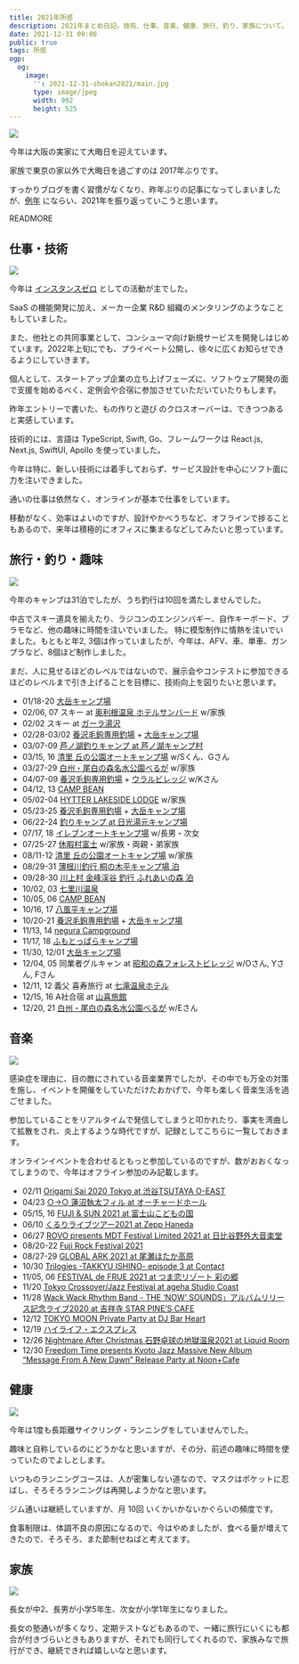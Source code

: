 ```yaml
---
title: 2021年所感
description: 2021年まとめ日記。技術、仕事、音楽、健康、旅行、釣り、家族について。
date: 2021-12-31 09:00
public: true
tags: 所感
ogp:
  og:
    image:
      '': 2021-12-31-shokan2021/main.jpg
      type: image/jpeg
      width: 992
      height: 525
---
```


![](2021-12-31-shokan2021/main.jpg)

今年は大阪の実家にて大晦日を迎えています。

家族で東京の家以外で大晦日を過ごすのは 2017年ぶりです。

すっかりブログを書く習慣がなくなり、昨年ぶりの記事になってしまいましたが、[例年](/t/所感/) にならい、2021年を振り返っていこうと思います。

READMORE

## 仕事・技術

![](2021-12-31-shokan2021/fumotoppara.jpg)

今年は [インスタンスゼロ] としての活動が主でした。

SaaS の機能開発に加え、メーカー企業 R&D 組織のメンタリングのようなこともしていました。

また、他社との共同事業として、コンシューマ向け新規サービスを開発しはじめています。2022年上旬にでも、プライベート公開し、徐々に広くお知らせできるようにしていきます。

個人として、スタートアップ企業の立ち上げフェーズに、ソフトウェア開発の面で支援を始めるべく、定例会や合宿に参加させていただいていたりもします。

昨年エントリーで書いた、もの作りと遊び のクロスオーバーは、できつつあると実感しています。

技術的には、言語は TypeScript, Swift, Go、フレームワークは React.js, Next.js, SwiftUI, Apollo を使っていました。

今年は特に、新しい技術には着手しておらず、サービス設計を中心にソフト面に力を注いできました。

通いの仕事は依然なく、オンラインが基本で仕事をしています。

移動がなく、効率はよいのですが、設計やかべうちなど、オフラインで捗ることもあるので、来年は積極的にオフィスに集まるなどしてみたいと思っています。

## 旅行・釣り・趣味

![](2021-12-31-shokan2021/room.jpg)

今年のキャンプは31泊でしたが、うち釣行は10回を満たしませんでした。

中古でスキー道具を揃えたり、ラジコンのエンジンバギー、自作キーボード、プラモなど、他の趣味に時間を注いでいました。
特に模型制作に情熱を注いでいました。もともと年2, 3個は作っていましたが、今年は、AFV、車、単車、ガンプラなど、8個ほど制作しました。

まだ、人に見せるほどのレベルではないので、展示会やコンテストに参加できるほどのレベルまで引き上げることを目標に、技術向上を図りたいと思います。

- 01/18-20 [大岳キャンプ場]
- 02/06, 07 スキー at [奥利根温泉 ホテルサンバード] w/家族
- 02/02 スキー at [ガーラ湯沢](https://gala.co.jp/winter/)
- 02/28-03/02 [養沢毛鉤専用釣場] + [大岳キャンプ場]
- 03/07-09 [芦ノ湖釣りキャンプ at 芦ノ湖キャンプ村](https://campmura.com/)
- 03/15, 16 [清里 丘の公園オートキャンプ場] w/Sくん、Gさん
- 03/27-29 [白州・尾白の森名水公園べるが] w/家族
- 04/07-09 [養沢毛鉤専用釣場] + [ウラルビレッジ] w/Kさん
- 04/12, 13 [CAMP BEAN]
- 05/02-04 [HYTTER LAKESIDE LODGE](https://hytter.jp/) w/家族
- 05/23-25 [養沢毛鉤専用釣場] + [大岳キャンプ場]
- 06/22-24 [釣りキャンプ at 日光湯元キャンプ場](http://www.nikkoyumoto-vc.com/guide/)
- 07/17, 18 [イレブンオートキャンプ場](https://www.eleven-camp.com/) w/長男・次女
- 07/25-27 [休暇村富士](https://www.qkamura.or.jp/fuji/) w/家族・両親・弟家族
- 08/11-12 [清里 丘の公園オートキャンプ場] w/家族
- 08/29-31 [薄根川釣行 桐の木平キャンプ場 泊](https://www.kirinokidaira-camp.com/)
- 09/28-30 [川上村 金峰渓谷 釣行 ふれあいの森 泊](http://w2.avis.ne.jp/~mawarime/)
- 10/02, 03 [七里川温泉]
- 10/05, 06 [CAMP BEAN]
- 10/16, 17 [八風平キャンプ場](https://www.city.annaka.lg.jp/kanko_spot/camp-happuudaira.html)
- 10/20-21 [養沢毛鉤専用釣場] + [大岳キャンプ場]
- 11/13, 14 [negura Campground](https://linktr.ee/negura)
- 11/17, 18 [ふもとっぱらキャンプ場]
- 11/30, 12/01 [大岳キャンプ場]
- 12/04, 05 同業者グルキャン at [昭和の森フォレストビレッジ](http://forestvillage.jp/) w/Oさん, Yさん, Fさん
- 12/11, 12 義父 喜寿旅行 at [七滝温泉ホテル](https://www.nanadaru.net/)
- 12/15, 16 A社合宿 at [山喜旅館]
- 12/20, 21 [白州・尾白の森名水公園べるが] w/Eさん


## 音楽

![](2021-12-31-shokan2021/fes.jpg)

感染症を理由に、目の敵にされている音楽業界でしたが、その中でも万全の対策を施し、イベントを開催をしていただけたおかげで、今年も楽しく音楽生活を過ごせました。

参加していることをリアルタイムで発信してしまうと叩かれたり、事実を湾曲して拡散をされ、炎上するような時代ですが、記録としてこちらに一覧しておきます。

オンラインイベントを合わせるともっと参加しているのですが、数がおおくなってしまうので、今年はオフライン参加のみ記載します。

- 02/11 [Origami Sai 2020 Tokyo at 渋谷TSUTAYA O-EAST](https://smash-jpn.com/live/?id=3287)
- 04/23 [○→○ 蓮沼執太フィル at オーチャードホール](https://www.hasunumaphil.com/mym/)
- 05/15, 16 [FUJI & SUN 2021 at 富士山こどもの国](https://fjsn.jp/2021/)
- 06/10 [くるりライブツアー2021 at Zepp Haneda](https://www.quruli.net/news/tour2021/)
- 06/27 [ROVO presents MDT Festival Limited 2021 at 日比谷野外大音楽堂](http://www.rovo.jp/news/202104-200320191756rovo-presents-mdt-festival-2020toconomayour-song-is-good1-rovo2020724rovo.php)
- 08/20-22 [Fuji Rock Festival 2021](https://www.fujirockfestival.com/)
- 08/27-29 [GLOBAL ARK 2021 at 尾瀬ほたか高原](https://zaiko.io/event/338871)
- 10/30 [Trilogies -TAKKYU ISHINO- episode 3 at Contact](https://ra.co/events/1467402)
- 11/05, 06 [FESTIVAL de FRUE 2021 at つま恋リゾート 彩の郷](https://festivaldefrue.com/)
- 11/20 [Tokyo Crossover/Jazz Festival at ageha Studio Coast](http://www.tokyocrossoverjazzfestival.jp/)
- 11/28 [Wack Wack Rhythm Band - THE ‘NOW’ SOUNDS」アルバムリリース記念ライブ2020 at 吉祥寺 STAR PINE’S CAFE](https://tiget.net/events/150608)
- 12/12 [TOKYO MOON Private Party at DJ Bar Heart](https://www.facebook.com/ToshioMatsuuraOfficial/posts/tokyo-moon-private-party2-dec-2021-dj-bar-heart/570854270623385/)
- 12/19 [ハイライフ・エクスプレス](https://hi-life.jp/express2021/)
- 12/26 [Nightmare After Christmas 石野卓球の地獄温泉2021 at Liquid Room](https://www.liquidroom.net/schedule/jigokuonsen_20211226)
- 12/30 [Freedom Time presents Kyoto Jazz Massive New Album “Message From A New Dawn” Release Party at Noon+Cafe](https://www.facebook.com/events/452685792871888/)

## 健康

![](2021-12-31-shokan2021/gala.jpg)

今年は1度も長距離サイクリング・ランニングをしていませんでした。

趣味と自称しているのにどうかなと思いますが、その分、前述の趣味に時間を使っていたのでよしとします。

いつものランニングコースは、人が密集しない道なので、マスクはポケットに忍ばし、そろそろランニングは再開しようかなと思います。

ジム通いは継続していますが、月 10回 いくかいかないかぐらいの頻度です。

食事制限は、体調不良の原因になるので、今はやめましたが、食べる量が増えてきたので、そろそろ、また節制せねばと考えてます。

## 家族

![](2021-12-31-shokan2021/kids.jpg)

長女が中2、長男が小学5年生、次女が小学1年生になりました。

長女の塾通いが多くなり、定期テストなどもあるので、一緒に旅行にいくにも都合が付きづらいときもありますが、それでも同行してくれるので、家族みなで旅行ができ、継続できれば嬉しいなと思います。


[大岳キャンプ場]: http://otakecamp.web.fc2.com/
[養沢毛鉤専用釣場]: http://yozawa.jp/
[インスタンスゼロ]: https://ins0.jp/
[ウラルビレッジ]: https://ural-village.com/
[奥利根温泉 ホテルサンバード]: https://hotel-sunbird.com/
[清里 丘の公園オートキャンプ場]: https://www.kiyosato-okanokouen.com/
[白州・尾白の森名水公園べるが]: https://www.verga.info/
[CAMP BEAN]: https://www.campbean.jp/
[ふもとっぱらキャンプ場]: https://fumotoppara.net/
[七里川温泉]: https://shichirigawa-onsen.com/
[山喜旅館]: http://www.ito-yamaki.jp/